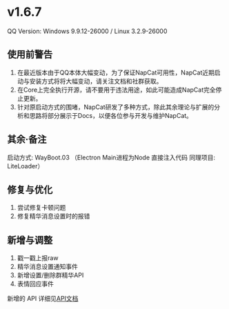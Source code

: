 # v1.6.7

QQ Version: Windows 9.9.12-26000 / Linux 3.2.9-26000
## 使用前警告
1. 在最近版本由于QQ本体大幅变动，为了保证NapCat可用性，NapCat近期启动与安装方式将将大幅变动，请关注文档和社群获取。
2. 在Core上完全执行开源，请不要用于违法用途，如此可能造成NapCat完全停止更新。
3. 针对原启动方式的围堵，NapCat研发了多种方式，除此其余理论与扩展的分析和思路将部分展示于Docs，以便各位参与开发与维护NapCat。
## 其余·备注
启动方式: WayBoot.03 （Electron Main进程为Node 直接注入代码 同理项目: LiteLoader）

## 修复与优化
1. 尝试修复卡顿问题
2. 修复精华消息设置时的报错

## 新增与调整
1. 戳一戳上报raw
2. 精华消息设置通知事件
3. 新增设置/删除群精华API
4. 表情回应事件

新增的 API 详细见[API文档](https://napneko.github.io/zh-CN/develop/extends_api)
